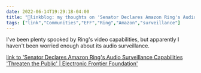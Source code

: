 ```yaml
---
date: 2022-06-14T19:29:18-04:00
title: "🔗linkblog: my thoughts on 'Senator Declares Amazon Ring's Audio Surveillance Capabilities 'Threaten the Public' | Electronic Frontier Foundation'"
tags: ["link","Communities","EFF","Ring","Amazon","surveillance"]
---
```

I've been plenty spooked by Ring's video capabilities, but apparently I haven't been worried enough about its audio surveillance.
 

[link to 'Senator Declares Amazon Ring's Audio Surveillance Capabilities 'Threaten the Public' | Electronic Frontier Foundation'](https://www.eff.org/deeplinks/2022/06/senator-declares-concern-about-amazon-rings-audio-surveillance-capabilities)

